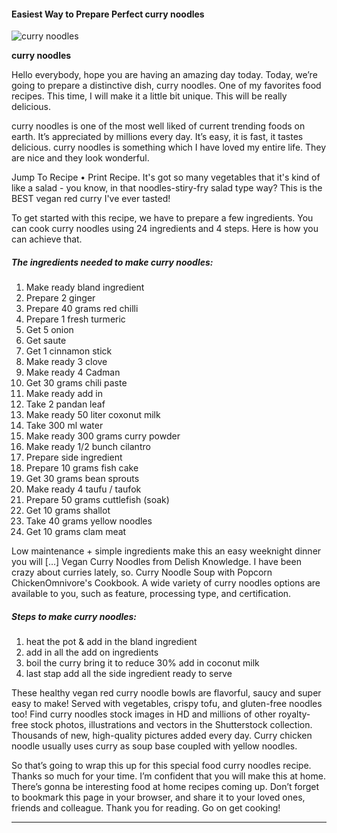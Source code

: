             

#### Easiest Way to Prepare Perfect curry noodles

![curry noodles](https://img-global.cpcdn.com/recipes/47891150/751x532cq70/curry-noodles-recipe-main-photo.jpg)

**curry noodles**

Hello everybody, hope you are having an amazing day today. Today, we’re going to prepare a distinctive dish, curry noodles. One of my favorites food recipes. This time, I will make it a little bit unique. This will be really delicious.

curry noodles is one of the most well liked of current trending foods on earth. It’s appreciated by millions every day. It’s easy, it is fast, it tastes delicious. curry noodles is something which I have loved my entire life. They are nice and they look wonderful.

Jump To Recipe • Print Recipe. It's got so many vegetables that it's kind of like a salad - you know, in that noodles-stiry-fry salad type way? This is the BEST vegan red curry I've ever tasted!

To get started with this recipe, we have to prepare a few ingredients. You can cook curry noodles using 24 ingredients and 4 steps. Here is how you can achieve that.

##### The ingredients needed to make curry noodles:

1.  Make ready bland ingredient
2.  Prepare 2 ginger
3.  Prepare 40 grams red chilli
4.  Prepare 1 fresh turmeric
5.  Get 5 onion
6.  Get saute
7.  Get 1 cinnamon stick
8.  Make ready 3 clove
9.  Make ready 4 Cadman
10.  Get 30 grams chili paste
11.  Make ready add in
12.  Take 2 pandan leaf
13.  Make ready 50 liter coxonut milk
14.  Take 300 ml water
15.  Make ready 300 grams curry powder
16.  Make ready 1/2 bunch cilantro
17.  Prepare side ingredient
18.  Prepare 10 grams fish cake
19.  Get 30 grams bean sprouts
20.  Make ready 4 taufu / taufok
21.  Prepare 50 grams cuttlefish (soak)
22.  Get 10 grams shallot
23.  Take 40 grams yellow noodles
24.  Get 10 grams clam meat

Low maintenance + simple ingredients make this an easy weeknight dinner you will \[…\] Vegan Curry Noodles from Delish Knowledge. I have been crazy about curries lately, so. Curry Noodle Soup with Popcorn ChickenOmnivore's Cookbook. A wide variety of curry noodles options are available to you, such as feature, processing type, and certification.

##### Steps to make curry noodles:

1.  heat the pot & add in the bland ingredient
2.  add in all the add on ingredients
3.  boil the curry bring it to reduce 30% add in coconut milk
4.  last stap add all the side ingredient ready to serve

These healthy vegan red curry noodle bowls are flavorful, saucy and super easy to make! Served with vegetables, crispy tofu, and gluten-free noodles too! Find curry noodles stock images in HD and millions of other royalty-free stock photos, illustrations and vectors in the Shutterstock collection. Thousands of new, high-quality pictures added every day. Curry chicken noodle usually uses curry as soup base coupled with yellow noodles.

So that’s going to wrap this up for this special food curry noodles recipe. Thanks so much for your time. I’m confident that you will make this at home. There’s gonna be interesting food at home recipes coming up. Don’t forget to bookmark this page in your browser, and share it to your loved ones, friends and colleague. Thank you for reading. Go on get cooking!

* * *